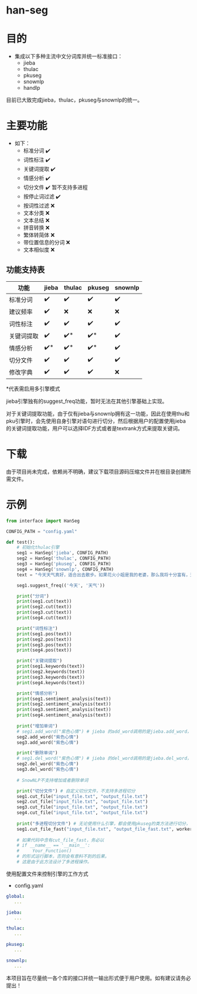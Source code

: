 han-seg
========

目的
========
* 集成以下多种主流中文分词库并统一标准接口：
    * jieba
    * thulac
    * pkuseg
    * snownlp
    * handlp

目前已大致完成jieba，thulac，pkuseg与snownlp的统一。

主要功能
========
* 如下：
    * 标准分词 ✔️
    * 词性标注 ✔️
    * 关键词提取 ✔️
    * 情感分析 ✔️
    * 切分文件 ✔️ 暂不支持多进程
    * 按停止词过滤 ✔️
    * 按词性过滤 ❌
    * 文本分类 ❌
    * 文本总结 ❌
    * 拼音转换 ❌
    * 繁体转简体 ❌
    * 带位置信息的分词 ❌
    * 文本相似度 ❌

## 功能支持表

| 功能        | jieba | thulac  | pkuseg  | snownlp |
|-------------|-------|---------|---------|---------|
| 标准分词     | ✔️    | ✔️     | ✔️     | ✔️      |
| 建议频率     | ✔️    | ❌     | ❌     | ❌      |
| 词性标注     | ✔️    | ✔️     | ✔️     | ✔️      |
| 关键词提取   | ✔️    | ✔️*    | ✔️*     | ✔️     |
| 情感分析     | ✔️*   | ✔️*    | ✔️*    | ✔️      |
| 切分文件     | ✔️    | ✔️     | ✔️     | ✔️      |
| 修改字典     | ✔️    | ✔️     | ✔️     | ❌      |

*代表需启用多引擎模式

jieba引擎独有的suggest_freq功能，暂时无法在其他引擎基础上实现。

对于关键词提取功能，由于仅有jieba与snownlp拥有这一功能，因此在使用thu和pku引擎时，会先使用自身引擎对语句进行切分，然后根据用户的配置使用jieba的关键词提取功能，用户可以选择IDF方式或者是textrank方式来提取关键词。

下载
========
由于项目尚未完成，依赖尚不明确，建议下载项目源码压缩文件并在根目录创建所需文件。

示例
========
```python
from interface import HanSeg

CONFIG_PATH = "config.yaml"

def test():
    # 初始化thulac引擎
    seg1 = HanSeg('jieba', CONFIG_PATH)
    seg2 = HanSeg('thulac', CONFIG_PATH)
    seg3 = HanSeg('pkuseg', CONFIG_PATH)
    seg4 = HanSeg('snownlp', CONFIG_PATH)
    text = "今天天气真好，适合出去散步。如果花火小姐是我的老婆，那么我将十分富有，这样我就再也不用打工了。想到这就觉得很开心！"

    seg1.suggest_freq(('今天', '天气'))

    print("分词")
    print(seg1.cut(text))
    print(seg2.cut(text))
    print(seg3.cut(text))
    print(seg4.cut(text))

    print("词性标注")
    print(seg1.pos(text))
    print(seg2.pos(text))
    print(seg3.pos(text))
    print(seg4.pos(text))

    print("关键词提取")
    print(seg1.keywords(text))
    print(seg2.keywords(text))
    print(seg3.keywords(text))
    print(seg4.keywords(text))

    print("情感分析")
    print(seg1.sentiment_analysis(text))
    print(seg2.sentiment_analysis(text))
    print(seg3.sentiment_analysis(text))
    print(seg4.sentiment_analysis(text))
    
    print("增加单词")
    # seg1.add_word("紫色心情") # jieba 的add_word调用的是jieba.add_word，不会作用在user_dict上。
    seg2.add_word("紫色心情")
    seg3.add_word("紫色心情")

    print("删除单词")
    # seg1.del_word("紫色心情") # jieba 的del_word调用的是jieba.del_word，不会作用在user_dict上。
    seg2.del_word("紫色心情")
    seg3.del_word("紫色心情")
    
    # SnowNLP不支持增加或者删除单词

    print("切分文件") # 自定义切分文件，不支持多进程切分
    seg1.cut_file("input_file.txt", "output_file.txt")
    seg2.cut_file("input_file.txt", "output_file.txt")
    seg3.cut_file("input_file.txt", "output_file.txt")
    seg4.cut_file("input_file.txt", "output_file.txt")
    
    print("多进程切分文件") # 无论使用什么引擎，都会使用pkuseg的类方法进行切分，使用pkuseg的配置
    seg1.cut_file_fast("input_file.txt", "output_file_fast.txt", workers=10)
    
    # 如果代码中含有cut_file_fast，务必以
    # if __name__ == '__main__':
    #     Your_Function()
    # 的形式运行脚本，否则会有意料不到的后果。
    # 这是由于此方法设计了多进程操作。
```

使用配置文件来控制引擎的工作方式
* config.yaml
```yaml
global:
   ...

jieba:
   ...

thulac:
   ...

pkuseg:
   ...

snownlp:
   ...
```

本项目旨在尽量统一各个库的接口并统一输出形式便于用户使用。如有建议请务必提出！
